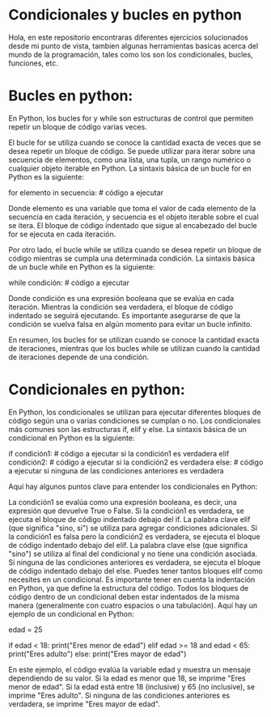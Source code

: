 # Condicionales y bucles en python

Hola, en este repositorio encontraras diferentes ejercicios solucionados desde mi punto de vista, tambien algunas herramientas basicas acerca del mundo de la programación, tales como los son los condicionales, bucles, funciones, etc.

# Bucles en python:

En Python, los bucles for y while son estructuras de control que permiten repetir un bloque de código varias veces.

El bucle for se utiliza cuando se conoce la cantidad exacta de veces que se desea repetir un bloque de código. Se puede utilizar para iterar sobre una secuencia de elementos, como una lista, una tupla, un rango numérico o cualquier objeto iterable en Python. La sintaxis básica de un bucle for en Python es la siguiente:

for elemento in secuencia:
    # código a ejecutar

Donde elemento es una variable que toma el valor de cada elemento de la secuencia en cada iteración, y secuencia es el objeto iterable sobre el cual se itera. El bloque de código indentado que sigue al encabezado del bucle for se ejecuta en cada iteración.

Por otro lado, el bucle while se utiliza cuando se desea repetir un bloque de código mientras se cumpla una determinada condición. La sintaxis básica de un bucle while en Python es la siguiente:

while condición:
    # código a ejecutar

Donde condición es una expresión booleana que se evalúa en cada iteración. Mientras la condición sea verdadera, el bloque de código indentado se seguirá ejecutando. Es importante asegurarse de que la condición se vuelva falsa en algún momento para evitar un bucle infinito.

En resumen, los bucles for se utilizan cuando se conoce la cantidad exacta de iteraciones, mientras que los bucles while se utilizan cuando la cantidad de iteraciones depende de una condición.

# Condicionales en python:

En Python, los condicionales se utilizan para ejecutar diferentes bloques de código según una o varias condiciones se cumplan o no. Los condicionales más comunes son las estructuras if, elif y else. La sintaxis básica de un condicional en Python es la siguiente:

if condición1:
    # código a ejecutar si la condición1 es verdadera
elif condición2:
    # código a ejecutar si la condición2 es verdadera
else:
    # código a ejecutar si ninguna de las condiciones anteriores es verdadera


Aquí hay algunos puntos clave para entender los condicionales en Python:

La condición1 se evalúa como una expresión booleana, es decir, una expresión que devuelve True o False. Si la condición1 es verdadera, se ejecuta el bloque de código indentado debajo del if.
La palabra clave elif (que significa "sino, si") se utiliza para agregar condiciones adicionales. Si la condición1 es falsa pero la condición2 es verdadera, se ejecuta el bloque de código indentado debajo del elif.
La palabra clave else (que significa "sino") se utiliza al final del condicional y no tiene una condición asociada. Si ninguna de las condiciones anteriores es verdadera, se ejecuta el bloque de código indentado debajo del else.
Puedes tener tantos bloques elif como necesites en un condicional.
Es importante tener en cuenta la indentación en Python, ya que define la estructura del código. Todos los bloques de código dentro de un condicional deben estar indentados de la misma manera (generalmente con cuatro espacios o una tabulación).
Aquí hay un ejemplo de un condicional en Python:

edad = 25

if edad < 18:
    print("Eres menor de edad")
elif edad >= 18 and edad < 65:
    print("Eres adulto")
else:
    print("Eres mayor de edad")

En este ejemplo, el código evalúa la variable edad y muestra un mensaje dependiendo de su valor. Si la edad es menor que 18, se imprime "Eres menor de edad". Si la edad está entre 18 (inclusive) y 65 (no inclusive), se imprime "Eres adulto". Si ninguna de las condiciones anteriores es verdadera, se imprime "Eres mayor de edad".